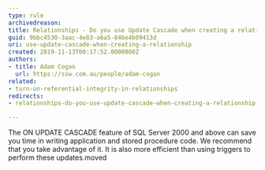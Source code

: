 ```yaml
---
type: rule
archivedreason: 
title: Relationships - Do you use Update Cascade when creating a relationship?
guid: 9bbc4530-3aac-4e83-a6a5-846e4b09413d
uri: use-update-cascade-when-creating-a-relationship
created: 2019-11-13T00:17:52.0000000Z
authors:
- title: Adam Cogan
  url: https://ssw.com.au/people/adam-cogan
related:
- turn-on-referential-integrity-in-relationships
redirects:
- relationships-do-you-use-update-cascade-when-creating-a-relationship

---
```


The ON UPDATE CASCADE feature of SQL Server 2000 and above can save you time in writing application and stored procedure code. We recommend that you take advantage of it. It is also more efficient than using triggers to perform these updates.moved

<!--endintro-->
